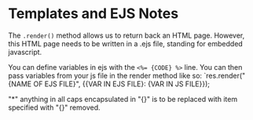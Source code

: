 # Templates and EJS Notes

The `.render()` method allows us to return back an HTML page. However, this HTML page needs to be written in a .ejs file, standing for embedded javascript.

You can define variables in ejs with the `<%= {CODE} %>` line. You can then pass variables from your js file in the render method like so: `res.render("{NAME OF EJS FILE}", {{VAR IN EJS FILE}: {VAR IN JS FILE}});

"*" anything in all caps encapsulated in "{}" is to be replaced with item specified with "{}" removed. 